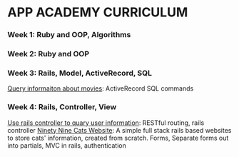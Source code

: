 # APP ACADEMY CURRICULUM

### Week 1: Ruby and OOP, Algorithms

### Week 2: Ruby and OOP

### Week 3: Rails, Model, ActiveRecord, SQL
[Query informaiton about movies](./w3d4/Movie_buff/movie_buff): ActiveRecord SQL commands
### Week 4: Rails, Controller, View
[Use rails controller to quary user information](./w4d1/first_routes): RESTful routing, rails controller
[Ninety Nine Cats Website](./w4d3/ninty_nine_cats): A simple full stack rails based websites to store cats' information, created from scratch. Forms, Separate forms out into partials, MVC in rails, authentication
